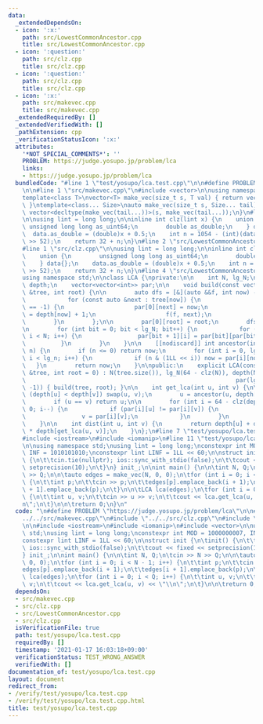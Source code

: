 ```yaml
---
data:
  _extendedDependsOn:
  - icon: ':x:'
    path: src/LowestCommonAncestor.cpp
    title: src/LowestCommonAncestor.cpp
  - icon: ':question:'
    path: src/clz.cpp
    title: src/clz.cpp
  - icon: ':question:'
    path: src/clz.cpp
    title: src/clz.cpp
  - icon: ':x:'
    path: src/makevec.cpp
    title: src/makevec.cpp
  _extendedRequiredBy: []
  _extendedVerifiedWith: []
  _pathExtension: cpp
  _verificationStatusIcon: ':x:'
  attributes:
    '*NOT_SPECIAL_COMMENTS*': ''
    PROBLEM: https://judge.yosupo.jp/problem/lca
    links:
    - https://judge.yosupo.jp/problem/lca
  bundledCode: "#line 1 \"test/yosupo/lca.test.cpp\"\n\n#define PROBLEM \"https://judge.yosupo.jp/problem/lca\"\
    \n\n#line 1 \"src/makevec.cpp\"\n#include <vector>\n\nusing namespace std;\n\n\
    template<class T>\nvector<T> make_vec(size_t s, T val) { return vector<T>(s, val);\
    \ }\ntemplate<class... Size>\nauto make_vec(size_t s, Size... tail) {\n    return\
    \ vector<decltype(make_vec(tail...))>(s, make_vec(tail...));\n}\n#line 1 \"src/clz.cpp\"\
    \n\nusing lint = long long;\n\ninline int clz(lint x) {\n    union {\n       \
    \ unsigned long long as_uint64;\n        double as_double;\n    } data{};\n  \
    \  data.as_double = (double)x + 0.5;\n    int n = 1054 - (int)(data.as_uint64\
    \ >> 52);\n    return 32 + n;\n}\n#line 2 \"src/LowestCommonAncestor.cpp\"\n\n\
    #line 1 \"src/clz.cpp\"\n\nusing lint = long long;\n\ninline int clz(lint x) {\n\
    \    union {\n        unsigned long long as_uint64;\n        double as_double;\n\
    \    } data{};\n    data.as_double = (double)x + 0.5;\n    int n = 1054 - (int)(data.as_uint64\
    \ >> 52);\n    return 32 + n;\n}\n#line 4 \"src/LowestCommonAncestor.cpp\"\n\n\
    using namespace std;\n\nclass LCA {\nprivate:\n\n    int N, lg_N;\n    vector<int>\
    \ depth;\n    vector<vector<int>> par;\n\n    void build(const vector<vector<int>>\
    \ &tree, int root) {\n\n        auto dfs = [&](auto &&f, int now) -> void {\n\
    \            for (const auto &next : tree[now]) {\n                if (par[0][next]\
    \ == -1) {\n                    par[0][next] = now;\n                    depth[next]\
    \ = depth[now] + 1;\n                    f(f, next);\n                }\n    \
    \        }\n        };\n\n        par[0][root] = root;\n        dfs(dfs, root);\n\
    \n        for (int bit = 0; bit < lg_N; bit++) {\n            for (int i = 0;\
    \ i < N; i++) {\n                par[bit + 1][i] = par[bit][par[bit][i]];\n  \
    \          }\n        }\n    }\n\n    [[nodiscard]] int ancestor(int now, int\
    \ n) {\n        if (n <= 0) return now;\n        for (int i = 0, lg_n = 64 - clz(n);\
    \ i < lg_n; i++) {\n            if (n & (1LL << i)) now = par[i][now];\n     \
    \   }\n        return now;\n    }\n\npublic:\n    explicit LCA(const vector<vector<int>>\
    \ &tree, int root = 0) : N(tree.size()), lg_N(64 - clz(N)), depth(N),\n      \
    \                                                            par(lg_N + 1, vector<int>(N,\
    \ -1)) { build(tree, root); }\n\n    int get_lca(int u, int v) {\n\n        if\
    \ (depth[u] < depth[v]) swap(u, v);\n        u = ancestor(u, depth[u] - depth[v]);\n\
    \        if (u == v) return u;\n\n        for (int i = 64 - clz(depth[u]); i >=\
    \ 0; i--) {\n            if (par[i][u] != par[i][v]) {\n                u = par[i][u];\n\
    \                v = par[i][v];\n            }\n        }\n        return par[0][u];\n\
    \    }\n\n    int dist(int u, int v) {\n        return depth[u] + depth[v] - 2\
    \ * depth[get_lca(u, v)];\n    }\n};\n#line 7 \"test/yosupo/lca.test.cpp\"\n\n\
    #include <iostream>\n#include <iomanip>\n#line 11 \"test/yosupo/lca.test.cpp\"\
    \n\nusing namespace std;\nusing lint = long long;\nconstexpr int MOD = 1000000007,\
    \ INF = 1010101010;\nconstexpr lint LINF = 1LL << 60;\n\nstruct init {\n\tinit()\
    \ {\n\t\tcin.tie(nullptr); ios::sync_with_stdio(false);\n\t\tcout << fixed <<\
    \ setprecision(10);\n\t}\n} init_;\n\nint main() {\n\n\tint N, Q;\n\tcin >> N\
    \ >> Q;\n\n\tauto edges = make_vec(N, 0, 0);\n\tfor (int i = 0; i < N - 1; i++)\
    \ {\n\t\tint p;\n\t\tcin >> p;\n\t\tedges[p].emplace_back(i + 1);\n\t\tedges[i\
    \ + 1].emplace_back(p);\n\t}\n\n\tLCA lca(edges);\n\tfor (int i = 0; i < Q; i++)\
    \ {\n\t\tint u, v;\n\t\tcin >> u >> v;\n\t\tcout << lca.get_lca(u, v) << \"\\\
    n\";\n\t}\n\n\treturn 0;\n}\n"
  code: "\n#define PROBLEM \"https://judge.yosupo.jp/problem/lca\"\n\n#include \"\
    ../../src/makevec.cpp\"\n#include \"../../src/clz.cpp\"\n#include \"../../src/LowestCommonAncestor.cpp\"\
    \n\n#include <iostream>\n#include <iomanip>\n#include <vector>\n\nusing namespace\
    \ std;\nusing lint = long long;\nconstexpr int MOD = 1000000007, INF = 1010101010;\n\
    constexpr lint LINF = 1LL << 60;\n\nstruct init {\n\tinit() {\n\t\tcin.tie(nullptr);\
    \ ios::sync_with_stdio(false);\n\t\tcout << fixed << setprecision(10);\n\t}\n\
    } init_;\n\nint main() {\n\n\tint N, Q;\n\tcin >> N >> Q;\n\n\tauto edges = make_vec(N,\
    \ 0, 0);\n\tfor (int i = 0; i < N - 1; i++) {\n\t\tint p;\n\t\tcin >> p;\n\t\t\
    edges[p].emplace_back(i + 1);\n\t\tedges[i + 1].emplace_back(p);\n\t}\n\n\tLCA\
    \ lca(edges);\n\tfor (int i = 0; i < Q; i++) {\n\t\tint u, v;\n\t\tcin >> u >>\
    \ v;\n\t\tcout << lca.get_lca(u, v) << \"\\n\";\n\t}\n\n\treturn 0;\n}\n"
  dependsOn:
  - src/makevec.cpp
  - src/clz.cpp
  - src/LowestCommonAncestor.cpp
  - src/clz.cpp
  isVerificationFile: true
  path: test/yosupo/lca.test.cpp
  requiredBy: []
  timestamp: '2021-01-17 16:03:18+09:00'
  verificationStatus: TEST_WRONG_ANSWER
  verifiedWith: []
documentation_of: test/yosupo/lca.test.cpp
layout: document
redirect_from:
- /verify/test/yosupo/lca.test.cpp
- /verify/test/yosupo/lca.test.cpp.html
title: test/yosupo/lca.test.cpp
---
```

